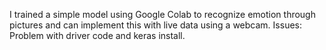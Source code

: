 I trained a simple model using Google Colab to recognize emotion through pictures and can implement this with live data using a webcam.
Issues: Problem with driver code and keras install.
